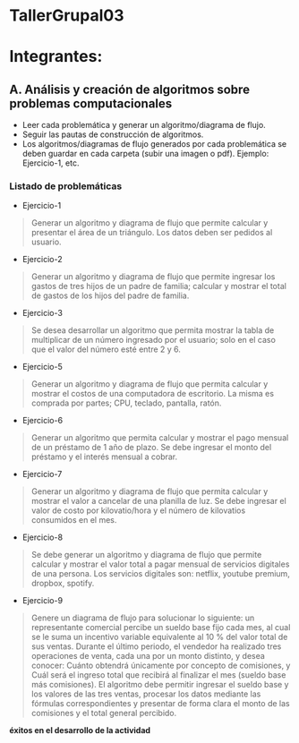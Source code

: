 # TallerGrupal03

# Integrantes:



## A. Análisis y creación de algoritmos sobre problemas computacionales

* Leer cada problemática y generar un algoritmo/diagrama de flujo.
* Seguir las pautas de construcción de algoritmos.
* Los algoritmos/diagramas de flujo generados por cada problemática se deben guardar en cada carpeta (subir una imagen o pdf). Ejemplo: Ejercicio-1, etc.

### Listado de problemáticas
* Ejercicio-1
> Generar un algoritmo y diagrama de flujo que permite calcular y presentar el área de un triángulo. Los datos deben ser pedidos al usuario.

* Ejercicio-2
> Generar un algoritmo y diagrama de flujo que permite ingresar los gastos de tres hijos de un padre de familia; calcular y  mostrar el total de gastos de los hijos del padre de familia.

* Ejercicio-3
> Se desea desarrollar un algoritmo que permita mostrar la tabla de multiplicar de un número ingresado por el usuario; solo en el caso que el valor del número esté entre 2 y 6.

* Ejercicio-5
> Generar un algoritmo y diagrama de flujo que permita calcular y mostrar el costos de una computadora de escritorio. La misma es comprada por partes; CPU, teclado, pantalla, ratón.

* Ejercicio-6
> Generar un algoritmo que permita calcular y mostrar el pago mensual de un préstamo de 1 año de plazo. Se debe ingresar el monto del préstamo y el interés mensual a cobrar.

* Ejercicio-7
> Generar un algoritmo y diagrama de flujo que permita calcular y mostrar el valor a cancelar de una planilla de luz. Se debe ingresar el valor de costo por kilovatio/hora y el número de kilovatios consumidos en el mes.

* Ejercicio-8
> Se debe generar un algoritmo y diagrama de flujo que permite calcular y mostrar el valor total a pagar mensual de servicios digitales de una persona. Los servicios digitales son: netflix, youtube premium, dropbox, spotify.

* Ejercicio-9
> Genere un diagrama de flujo para solucionar lo siguiente: un representante comercial percibe un sueldo base fijo cada mes, al cual se le suma un incentivo variable equivalente al 10 % del valor total de sus ventas.
Durante el último periodo, el vendedor ha realizado tres operaciones de venta, cada una por un monto distinto, y desea conocer: Cuánto obtendrá únicamente por concepto de comisiones, y Cuál será el ingreso total que recibirá al finalizar el mes (sueldo base más comisiones). El algoritmo debe permitir ingresar el sueldo base y los valores de las tres ventas, procesar los datos mediante las fórmulas correspondientes y presentar de forma clara el monto de las comisiones y el total general percibido.


**éxitos en el desarrollo de la actividad**
